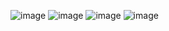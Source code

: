 ![image](https://github.com/Ayanabha1/6-Companies-30-Days-Challenge/assets/63809278/fda51e9d-aeba-4629-aedf-11efb394308b)
![image](https://github.com/Ayanabha1/6-Companies-30-Days-Challenge/assets/63809278/e89c75e7-022c-4767-94da-fe2afd2c150f)
![image](https://github.com/Ayanabha1/6-Companies-30-Days-Challenge/assets/63809278/330c002c-b334-47f8-9da6-bbd3d3258767)
![image](https://github.com/Ayanabha1/6-Companies-30-Days-Challenge/assets/63809278/a33b561a-b9d5-43fd-9450-2c942cf663fa)
